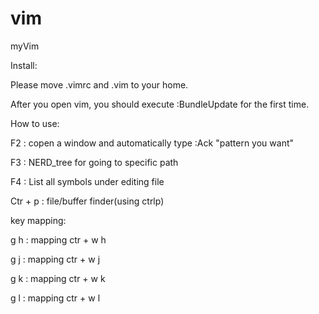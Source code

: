 # vim
myVim

Install:

Please move .vimrc and .vim to your home.

After you open vim, you should execute :BundleUpdate for the first time.

How to use:

F2 : copen a window and automatically type :Ack "pattern you want"

F3 : NERD_tree for going to specific path

F4 : List all symbols under editing file

Ctr + p : file/buffer finder(using ctrlp)

key mapping:

g h : mapping ctr + w h

g j : mapping ctr + w j

g k : mapping ctr + w k

g l : mapping ctr + w l

